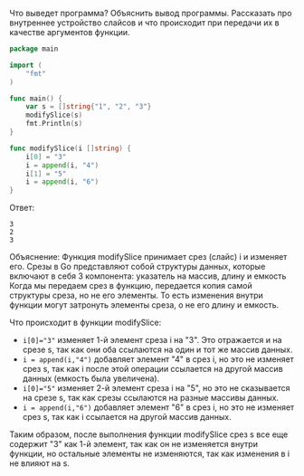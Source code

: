 Что выведет программа? Объяснить вывод программы. Рассказать про внутреннее устройство слайсов и что происходит при передачи их в качестве аргументов функции.

```go
package main

import (
	"fmt"
)

func main() {
	var s = []string{"1", "2", "3"}
	modifySlice(s)
	fmt.Println(s)
}

func modifySlice(i []string) {
	i[0] = "3"
	i = append(i, "4")
	i[1] = "5"
	i = append(i, "6")
}
```

Ответ:
```
3
2
3
```
Объяснение:
Функция modifySlice принимает срез (слайс) i и изменяет его. Срезы в Go представляют собой структуры данных, которые включают в себя 3 компонента: указатель на массив, длину и емкость Когда мы передаем срез в функцию, передается копия самой структуры среза, но не его элементы. То есть изменения внутри функции могут затронуть элементы среза, о не его длину и емкость.

Что происходит в функции modifySlice:
* `i[0]="3"` изменяет 1-й элемент среза i на "3". Это отражается и на срезе s, так как они оба ссылаются на один и тот же массив данных.
* `i = append(i,"4")` добавляет элемент "4" в срез i, но это не изменяет срез s, так как i после этой операции ссылается на другой массив данных (емкость была увеличена).
* `i[0]="5"` изменяет 2-й элемент среза i на "5", но это не сказывается на срезе s, так как срезы ссылаются на разные массивы данных.
* `i = append(i,"6")` добавляет элемент "6" в срез i, но это не изменяет срез s, так как i ссылается на другой массив данных.

Таким образом, после выполнения функции modifySlice срез s все еще содержит "3" как 1-й элемент, так как он не изменяется внутри функции, но остальные элементы не изменяются, так как изменения в i не влияют на s.